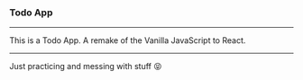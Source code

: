 ### Todo App

---

This is a Todo App. A remake of the Vanilla JavaScript to React.

---

Just practicing and messing with stuff 😝
